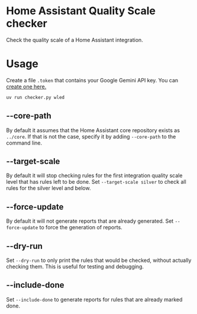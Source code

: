 # Home Assistant Quality Scale checker

Check the quality scale of a Home Assistant integration.

# Usage

Create a file `.token` that contains your Google Gemini API key. You can [create one here.](https://aistudio.google.com/apikey)

```bash
uv run checker.py wled
```

## --core-path

By default it assumes that the Home Assistant core repository exists as `../core`. If that is not the case, specify it by adding `--core-path` to the command line.

## --target-scale

By default it will stop checking rules for the first integration quality scale level that has rules left to be done. Set `--target-scale silver` to check all rules for the silver level and below.

## --force-update

By default it will not generate reports that are already generated. Set `--force-update` to force the generation of reports.

## --dry-run

Set `--dry-run` to only print the rules that would be checked, without actually checking them. This is useful for testing and debugging.

## --include-done

Set `--include-done` to generate reports for rules that are already marked done.

